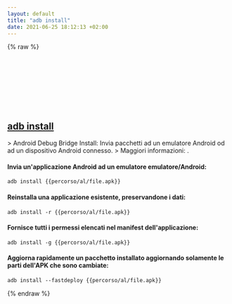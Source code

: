 ```yaml
---
layout: default
title: "adb install"
date: 2021-06-25 18:12:13 +02:00
---
```

{% raw %}
<h2 id="adb-install">
  <a href="/it/common/adb-install.html">adb install</a> <a href="#adb-install"><svg class="icon">
    <use href="/assets/images/unicode_sprite.svg#link" />
  </svg></a>
</h2>
> Android Debug Bridge Install: Invia pacchetti ad un emulatore Android od ad un dispositivo Android connesso.
> Maggiori informazioni: <https://developer.android.com/studio/command-line/adb>.

#### Invia un'applicazione Android ad un emulatore emulatore/Android:
```shell
adb install {{percorso/al/file.apk}}
```
#### Reinstalla una applicazione esistente, preservandone i dati:
```shell
adb install -r {{percorso/al/file.apk}}
```
#### Fornisce tutti i permessi elencati nel manifest dell'applicazione:
```shell
adb install -g {{percorso/al/file.apk}}
```
#### Aggiorna rapidamente un pacchetto installato aggiornando solamente le parti dell'APK che sono cambiate:
```shell
adb install --fastdeploy {{percorso/al/file.apk}}
```
{% endraw %}
